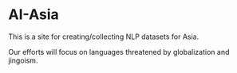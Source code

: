 # AI-Asia

This is a site for creating/collecting NLP datasets for Asia.

Our efforts will focus on languages threatened by globalization and jingoism.
